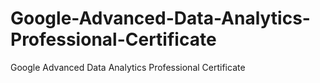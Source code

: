 # Google-Advanced-Data-Analytics-Professional-Certificate
Google Advanced Data Analytics Professional Certificate

